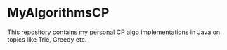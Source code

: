# MyAlgorithmsCP
This repository contains my personal CP algo implementations in Java on topics like Trie, Greedy etc.
